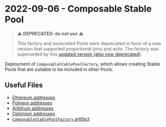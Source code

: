 # 2022-09-06 - Composable Stable Pool

> ⚠️ **DEPRECATED: do not use** ⚠️
>
> This factory and associated Pools were deprecated in favor of a new version that supported proportional joins and exits. The factory was superseded by this [updated version (also now deprecated)](../20221122-composable-stable-pool-v2).

Deployment of `ComposableStablePoolFactory`, which allows creating Stable Pools that are suitable to be included in other Pools.

## Useful Files

- [Ethereum addresses](./output/mainnet.json)
- [Polygon addresses](./output/polygon.json)
- [Arbitrum addresses](./output/arbitrum.json)
- [Optimism addresses](./output/optimism.json)
- [`ComposableStablePoolFactory` artifact](./artifact/ComposableStablePoolFactory.json)
